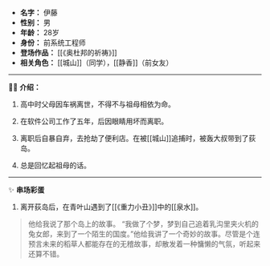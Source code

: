 
- **名字：** 伊藤
- **性别：** 男
- **年龄：** 28岁
- **身份：** 前系统工程师
- **登场作品：**  [[《奥杜邦的祈祷》]] 
- **相关角色：** [[城山]]（同学），[[静香]]（前女友）

---

👨‍💻 **介绍：** 

1. 高中时父母因车祸离世，不得不与祖母相依为命。

2. 在软件公司工作了五年，后因眼睛用坏而离职。

3. 离职后自暴自弃，去抢劫了便利店。在被[[城山]]追捕时，被轰大叔带到了荻岛。

4. 总是回忆起祖母的话。

---

✨ **串场彩蛋**

1. 离开荻岛后，在青叶山遇到了[[《重力小丑》]]中的[[泉水]]。

> 他给我说了那个岛上的故事。 “我做了个梦，梦到自己追着乳沟里夹火机的兔女郎，来到了一个陌生的国度。”他给我讲了一个奇妙的故事。尽管是个连预言未来的稻草人都能存在的无稽故事，却散发着一种慵懒的气氛，听起来还算不错。